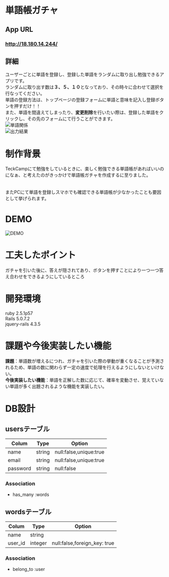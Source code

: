 # 単語帳ガチャ

## App URL

### **http://18.180.14.244/**  

## 詳細

ユーザーごとに単語を登録し、登録した単語をランダムに取り出し勉強できるアプリです。</br>
ランダムに取り出す数は<b>３、５、１０</b>となっており、その時々に合わせて選択を行なってください。</br>
単語の登録方法は、トップページの登録フォームに単語と意味を記入し登録ボタンを押すだけ！！</br>
また、単語を間違えてしまったり、<b>変更削除</b>を行いたい際は、登録した単語をクリックし、その先のフォームにて行うことができます。</br>
![単語関係](https://user-images.githubusercontent.com/60500667/79390407-989fd180-7faa-11ea-87e4-d9338887a9fa.png)</br>
![出力結果](https://user-images.githubusercontent.com/60500667/79391145-f2ed6200-7fab-11ea-9092-0b9dea00973a.png)</br>


# 制作背景

TeckCampにて勉強をしているときに、楽しく勉強できる単語帳があればいいのになぁ、と考えたのがきっかけで単語帳ガチャを作成するに至りました。</br>
</br>
</br>
またPCにて単語を登録しスマホでも確認できる単語帳が少なかったことも要因として挙げられます。</br>

# DEMO
![DEMO](https://user-images.githubusercontent.com/60500667/79393357-24682c80-7fb0-11ea-8523-0b2ca42800c7.gif)</br>

# 工夫したポイント
ガチャを引いた後に、答えが隠されてあり、ボタンを押すことにより一つ一つ答え合わせをできるようにしているところ

# 開発環境
ruby 2.5.1p57</br>
Rails 5.0.7.2</br>
jquery-rails 4.3.5</br>

# 課題や今後実装したい機能
<b>課題</b>：単語数が増えるにつれ、ガチャを引いた際の挙動が重くなることが予測されるため、単語の数に関わらず一定の速度で処理を行えるようにしないといけない。</br>
<b>今後実装したい機能</b>：単語を正解した数に応じて、確率を変動させ、覚えていない単語が多く出題されるような機能を実装したい。


# DB設計

## usersテーブル

|Colum|Type|Option|
|-----|----|------|
|name|string|null:false,unique:true|
|email|string|null:false,unique:true|
|password|string|null:false|

### Association
- has_many :words


## wordsテーブル
|Colum|Type|Option|
|-----|----|------|
|name|string||
|user_id|integer|null:false,foreign_key: true|

### Association
- belong_to :user